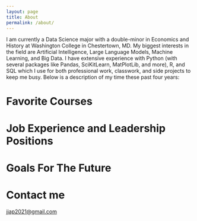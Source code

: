```yaml
---
layout: page
title: About
permalink: /about/
---
```


I am currently a Data Science major with a double-minor in Economics and History at Washington College in Chestertown, MD. My biggest interests in the field are Artificial Intelligence, Large Language Models, Machine Learning, and Big Data. I have extensive experience with Python (with several packages like Pandas, SciKitLearn, MatPlotLib, and more), R, and SQL which I use for both professional work, classwork, and side projects to keep me busy. Below is a description of my time these past four years:

# Favorite Courses

# Job Experience and Leadership Positions

# Goals For The Future

# Contact me

[jjap2021@gmail.com](mailto:email@domain.com)
